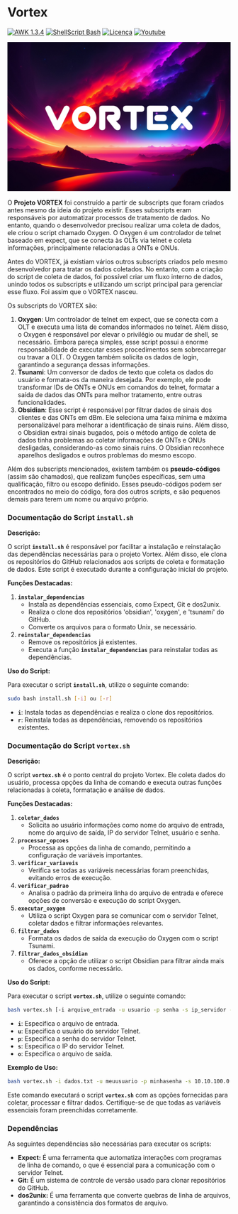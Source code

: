 # Vortex

[![AWK 1.3.4](https://img.shields.io/badge/AWK-1.3.4-red)](https://packages.debian.org/stable/awk) 
[![ShellScript Bash](https://img.shields.io/badge/ShellScript-Bash-blue)](https://www.gnu.org/software/bash/)
[![Licença](https://img.shields.io/badge/Licen%C3%A7a-GPL%202.0-yellow)](https://github.com/gustavo404/obsidian/blob/main/LICENSE)
[![Youtube](https://img.shields.io/badge/Youtube-Gustavo404-red.svg)](https://youtube.com/gustavo404)

<img src=".vortex.jpg" alt="Vortex Logo" width="520">

O **Projeto VORTEX** foi construído a partir de subscripts que foram criados antes mesmo da ideia do projeto existir. Esses subscripts eram responsáveis por automatizar processos de tratamento de dados. No entanto, quando o desenvolvedor precisou realizar uma coleta de dados, ele criou o script chamado Oxygen. O Oxygen é um controlador de telnet baseado em expect, que se conecta às OLTs via telnet e coleta informações, principalmente relacionadas a ONTs e ONUs.

Antes do VORTEX, já existiam vários outros subscripts criados pelo mesmo desenvolvedor para tratar os dados coletados. No entanto, com a criação do script de coleta de dados, foi possível criar um fluxo interno de dados, unindo todos os subscripts e utilizando um script principal para gerenciar esse fluxo. Foi assim que o VORTEX nasceu.

Os subscripts do VORTEX são:

1. **Oxygen**: Um controlador de telnet em expect, que se conecta com a OLT e executa uma lista de comandos informados no telnet. Além disso, o Oxygen é responsável por elevar o privilégio ou mudar de shell, se necessário. Embora pareça simples, esse script possui a enorme responsabilidade de executar esses procedimentos sem sobrecarregar ou travar a OLT. O Oxygen também solicita os dados de login, garantindo a segurança dessas informações. 
2. **Tsunami**: Um conversor de dados de texto que coleta os dados do usuário e formata-os da maneira desejada. Por exemplo, ele pode transformar IDs de ONTs e ONUs em comandos do telnet, formatar a saída de dados das ONTs para melhor tratamento, entre outras funcionalidades.
3. **Obsidian**: Esse script é responsável por filtrar dados de sinais dos clientes e das ONTs em dBm. Ele seleciona uma faixa mínima e máxima personalizável para melhorar a identificação de sinais ruins. Além disso, o Obsidian extrai sinais bugados, pois o método antigo de coleta de dados tinha problemas ao coletar informações de ONTs e ONUs desligadas, considerando-as como sinais ruins. O Obsidian reconhece aparelhos desligados e outros problemas do mesmo escopo.

Além dos subscripts mencionados, existem também os **pseudo-códigos** (assim são chamados), que realizam funções específicas, sem uma qualificação, filtro ou escopo definido. Esses pseudo-códigos podem ser encontrados no meio do código, fora dos outros scripts, e são pequenos demais para terem um nome ou arquivo próprio.

### **Documentação do Script `install.sh`**

**Descrição:**

O script **`install.sh`** é responsável por facilitar a instalação e reinstalação das dependências necessárias para o projeto Vortex. Além disso, ele clona os repositórios do GitHub relacionados aos scripts de coleta e formatação de dados. Este script é executado durante a configuração inicial do projeto.

**Funções Destacadas:**

1. **`instalar_dependencias`**
    - Instala as dependências essenciais, como Expect, Git e dos2unix.
    - Realiza o clone dos repositórios 'obsidian', 'oxygen', e 'tsunami' do GitHub.
    - Converte os arquivos para o formato Unix, se necessário.
2. **`reinstalar_dependencias`**
    - Remove os repositórios já existentes.
    - Executa a função **`instalar_dependencias`** para reinstalar todas as dependências.

**Uso do Script:**

Para executar o script **`install.sh`**, utilize o seguinte comando:

```bash
sudo bash install.sh [-i] ou [-r]
```

- **`i`**: Instala todas as dependências e realiza o clone dos repositórios.
- **`r`**: Reinstala todas as dependências, removendo os repositórios existentes.

### **Documentação do Script `vortex.sh`**

**Descrição:**

O script **`vortex.sh`** é o ponto central do projeto Vortex. Ele coleta dados do usuário, processa opções da linha de comando e executa outras funções relacionadas à coleta, formatação e análise de dados.

**Funções Destacadas:**

1. **`coletar_dados`**
    - Solicita ao usuário informações como nome do arquivo de entrada, nome do arquivo de saída, IP do servidor Telnet, usuário e senha.
2. **`processar_opcoes`**
    - Processa as opções da linha de comando, permitindo a configuração de variáveis importantes.
3. **`verificar_variaveis`**
    - Verifica se todas as variáveis necessárias foram preenchidas, evitando erros de execução.
4. **`verificar_padrao`**
    - Analisa o padrão da primeira linha do arquivo de entrada e oferece opções de conversão e execução do script Oxygen.
5. **`executar_oxygen`**
    - Utiliza o script Oxygen para se comunicar com o servidor Telnet, coletar dados e filtrar informações relevantes.
6. **`filtrar_dados`**
    - Formata os dados de saída da execução do Oxygen com o script Tsunami.
7. **`filtrar_dados_obsidian`**
    - Oferece a opção de utilizar o script Obsidian para filtrar ainda mais os dados, conforme necessário.

**Uso do Script:**

Para executar o script **`vortex.sh`**, utilize o seguinte comando:

```bash
bash vortex.sh [-i arquivo_entrada -u usuario -p senha -s ip_servidor -o arquivo_saida]
```

- **`i`**: Especifica o arquivo de entrada.
- **`u`**: Especifica o usuário do servidor Telnet.
- **`p`**: Especifica a senha do servidor Telnet.
- **`s`**: Especifica o IP do servidor Telnet.
- **`o`**: Especifica o arquivo de saída.

**Exemplo de Uso:**

```bash
bash vortex.sh -i dados.txt -u meuusuario -p minhasenha -s 10.10.100.0 -o resultados.txt
```

Este comando executará o script **`vortex.sh`** com as opções fornecidas para coletar, processar e filtrar dados. Certifique-se de que todas as variáveis essenciais foram preenchidas corretamente.

### **Dependências**

As seguintes dependências são necessárias para executar os scripts:

- **Expect:** É uma ferramenta que automatiza interações com programas de linha de comando, o que é essencial para a comunicação com o servidor Telnet.
- **Git:** É um sistema de controle de versão usado para clonar repositórios do GitHub.
- **dos2unix:** É uma ferramenta que converte quebras de linha de arquivos, garantindo a consistência dos formatos de arquivo.
